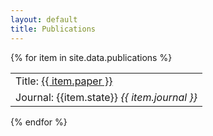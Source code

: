 ```yaml
---
layout: default
title: Publications
---
```

<div class='heading'>
    <div class='verbose'>
    {% for item in site.data.publications %}
    <div class='sub-navigation'>
        <table>
        <tbody>
            <tr><td>Title: <a href="{{ item.link }}" class="current">
        {{ item.paper }}</a></td></tr>
            <tr><td>Journal: 
            {{item.state}}  
            <i>{{ item.journal }}</i>
            </td></tr>
        </tbody>
        </table>
    </div>
    {% endfor %}
    </div>
</div>